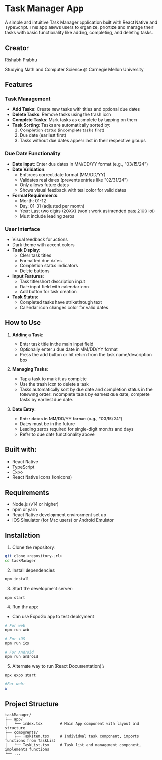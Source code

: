 # Task Manager App

A simple and intuitive Task Manager application built with React Native and TypeScript. This app allows users to organize, priortize and manage their tasks with basic functionality like adding, completing, and deleting tasks.

## Creator

Rishabh Prabhu

Studying Math and Computer Science @ Carnegie Mellon University

## Features

### Task Management
- **Add Tasks**: Create new tasks with titles and optional due dates
- **Delete Tasks**: Remove tasks using the trash icon
- **Complete Tasks**: Mark tasks as complete by tapping on them
- **Task Sorting**: Tasks are automatically sorted by:
  1. Completion status (incomplete tasks first)
  2. Due date (earliest first)
  3. Tasks without due dates appear last in their respective groups

### Due Date Functionality
- **Date Input**: Enter due dates in MM/DD/YY format (e.g., "03/15/24")
- **Date Validation**:
  - Enforces correct date format (MM/DD/YY)
  - Validates real dates (prevents entries like "02/31/24")
  - Only allows future dates
  - Shows visual feedback with teal color for valid dates
- **Format Requirements**:
  - Month: 01-12
  - Day: 01-31 (adjusted per month)
  - Year: Last two digits (20XX) (won't work as intended past 2100 lol)
  - Must include leading zeros

### User Interface
  - Visual feedback for actions
  - Dark theme with accent colors
- **Task Display**:
  - Clear task titles
  - Formatted due dates
  - Completion status indicators
  - Delete buttons
- **Input Features**:
  - Task title/short description input
  - Date input field with calendar icon
  - Add button for task creation
- **Task Status**:
  - Completed tasks have strikethrough text
  - Calendar icon changes color for valid dates

## How to Use

1. **Adding a Task**:
   - Enter task title in the main input field
   - Optionally enter a due date in MM/DD/YY format
   - Press the add button or hit return from the task name/description box

2. **Managing Tasks**:
   - Tap a task to mark it as complete
   - Use the trash icon to delete a task
   - Tasks automatically sort by due date and completion status in the following order:
      incomplete tasks by earliest due date, complete tasks by earliest due date.

3. **Date Entry**:
   - Enter dates in MM/DD/YY format (e.g., "03/15/24")
   - Dates must be in the future
   - Leading zeros required for single-digit months and days
   - Refer to due date functionality above


## Built with:
- React Native
- TypeScript
- Expo
- React Native Icons (Ionicons)

## Requirements
- Node.js (v14 or higher)
- npm or yarn
- React Native development environment set up
- iOS Simulator (for Mac users) or Android Emulator

## Installation

1. Clone the repository:
```bash
git clone <repository-url>
cd taskManager
```

2. Install dependencies:
```bash
npm install
```

3. Start the development server:
```bash
npm start
```

4. Run the app:
 - Can use ExpoGo app to test deployment
```bash
# For web
npm run web

# For iOS
npm run ios

# For Android
npm run android
```

5. Alternate way to run (React Documentation):\
```bash
npx expo start

#For web:
w
```





## Project Structure

```
taskManager/
├── app/
│   └── index.tsx        # Main App component with layout and structure
├── components/
│   ├── TaskItem.tsx     # Individual task component, imports functions from TaskList
│   └── TaskList.tsx     # Task list and management component, implements functions
└── ...
```

